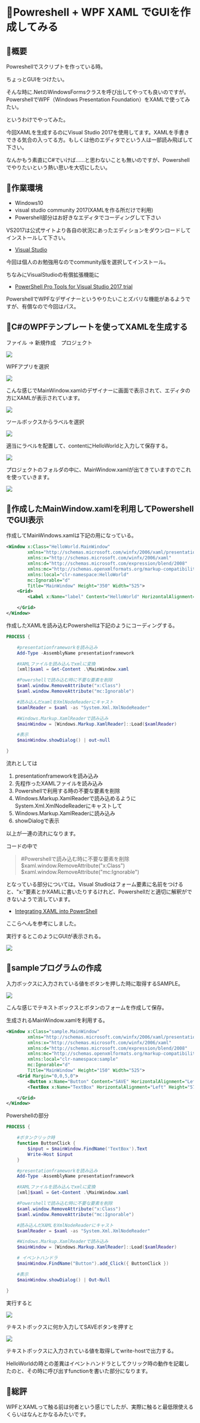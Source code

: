 # 🔰Powreshell + WPF XAML でGUIを作成してみる

## 🔰概要

Powreshellでスクリプトを作っている時。

ちょっとGUIをつけたい。

そんな時に.NetのWindowsFormsクラスを呼び出してやっても良いのですが。
PowershellでWPF（Windows Presentation Foundation）をXAMLで使ってみたい。

というわけでやってみた。

今回XAMLを生成するのにVisual Studio 2017を使用してます。XAMLを手書きできる気合の入ってる方。もしくは他のエディタでという人は一部読み飛ばして下さい。

なんかもう素直にC#でいけば……と思わないことも無いのですが、Powershellでやりたいという熱い思いを大切にしたい。

## 🔰作業環境

- Windows10
- visual studio community 2017(XAMLを作る所だけで利用)
- Powershell部分はお好きなエディタでコーディングして下さい

VS2017は公式サイトより各自の状況にあったエディションをダウンロードしてインストールして下さい。

- [Visual Studio](https://www.microsoft.com/ja-jp/dev/default.aspx)

今回は個人のお勉強用なのでcommunity版を選択してインストール。

ちなみにVisualStudioの有償拡張機能に

- [PowerShell Pro Tools for Visual Studio 2017 trial](https://marketplace.visualstudio.com/items?itemName=AdamRDriscoll.PowerShellProToolsforVisualStudio2017)

PowershellでWPFなデザイナーというやりたいことズバリな機能があるようですが、有償なので今回はパス。

## 🔰C#のWPFテンプレートを使ってXAMLを生成する

ファイル -> 新規作成　プロジェクト

![](image/create.new.project.wpf.step001.png)

WPFアプリを選択

![](image/create.new.project.wpf.step002.png)

こんな感じでMainWindow.xamlのデザイナーに画面で表示されて、エディタの方にXAMLが表示されています。

![](image/create.xaml.step001.png)

ツールボックスからラベルを選択

![](image/create.xaml.step002.png)

適当にラベルを配置して、contentにHelloWorldと入力して保存する。

![](image/create.xaml.step003.png)

プロジェクトのフォルダの中に、MainWindow.xamlが出てきていますのでこれを使っていきます。

![](image/create.xaml.step004.png)

## 🔰作成したMainWindow.xamlを利用してPowershellでGUI表示

作成してMainWindows.xamlは下記の用になっている。

```xml
<Window x:Class="HelloWorld.MainWindow"
        xmlns="http://schemas.microsoft.com/winfx/2006/xaml/presentation"
        xmlns:x="http://schemas.microsoft.com/winfx/2006/xaml"
        xmlns:d="http://schemas.microsoft.com/expression/blend/2008"
        xmlns:mc="http://schemas.openxmlformats.org/markup-compatibility/2006"
        xmlns:local="clr-namespace:HelloWorld"
        mc:Ignorable="d"
        Title="MainWindow" Height="350" Width="525">
    <Grid>
        <Label x:Name="label" Content="HelloWorld" HorizontalAlignment="Left" VerticalAlignment="Top" Margin="45,150,0,0" Height="60" Width="378"/>

    </Grid>
</Window>
```

作成したXAMLを読み込むPowershellは下記のようにコーディングする。

```Powershell
PROCESS {

    #presentationframeworkを読み込み
    Add-Type -AssemblyName presentationframework

    #XAMLファイルを読み込んでxmlに変換
    [xml]$xaml = Get-Content .\MainWindow.xaml

    #Powershellで読み込む時に不要な要素を削除
    $xaml.window.RemoveAttribute("x:Class")
    $xaml.window.RemoveAttribute("mc:Ignorable")

    #読み込んだxamlをXmlNodeReaderにキャスト
    $xamlReader = $xaml -as "System.Xml.XmlNodeReader"

    #Windows.Markup.XamlReaderで読み込み
    $mainWindow = [Windows.Markup.XamlReader]::Load($xamlReader)

    #表示
    $mainWindow.showDialog() | out-null

}

```

流れとしては

1. presentationframeworkを読み込み
1. 先程作ったXAMLファイルを読み込み
1. Powershellで利用する時の不要な要素を削除
1. Windows.Markup.XamlReaderで読み込めるようにSystem.Xml.XmlNodeReaderにキャストして
1. Windows.Markup.XamlReaderに読み込み
1. showDialogで表示

以上が一連の流れになります。

コードの中で

>#Powershellで読み込む時に不要な要素を削除
>$xaml.window.RemoveAttribute("x:Class")
>$xaml.window.RemoveAttribute("mc:Ignorable")

となっている部分については。Visual Studioはフォーム要素に名前をつけると、"x:"要素とかXAMLに書いたりするけれど、Powershellだと適切に解釈ができないようで消しています。

- [Integrating XAML into PowerShell](https://blogs.technet.microsoft.com/platformspfe/2014/01/20/integrating-xaml-into-powershell/)

ここらへんを参考にしました。

実行するとこのようにGUIが表示される。

![](image/view.wpf.helloworld.png)

## 🔰sampleプログラムの作成

入力ボックスに入力されている値をボタンを押した時に取得するSAMPLE。

![](image/create.sample.xaml.png)

こんな感じでテキストボックスとボタンのフォームを作成して保存。

生成されるMainWindow.xamlを利用する。

```xml
<Window x:Class="sample.MainWindow"
        xmlns="http://schemas.microsoft.com/winfx/2006/xaml/presentation"
        xmlns:x="http://schemas.microsoft.com/winfx/2006/xaml"
        xmlns:d="http://schemas.microsoft.com/expression/blend/2008"
        xmlns:mc="http://schemas.openxmlformats.org/markup-compatibility/2006"
        xmlns:local="clr-namespace:sample"
        mc:Ignorable="d"
        Title="MainWindow" Height="150" Width="525">
    <Grid Margin="0,0,5,0">
        <Button x:Name="Button" Content="SAVE" HorizontalAlignment="Left" Height="57" Margin="378,10,0,0" VerticalAlignment="Top" Width="126" RenderTransformOrigin="0.377,0.488"/>
        <TextBox x:Name="TextBox" HorizontalAlignment="Left" Height="57" TextWrapping="Wrap" Text="入力" VerticalAlignment="Top" Width="363" Margin="10,10,0,0"/>

    </Grid>
</Window>
```

Powershellの部分

```Powershell
PROCESS {

    #ボタンクリック時
    function ButtonClick {
        $input = $mainWindow.FindName('TextBox').Text
        Write-Host $input
    }

    #presentationframeworkを読み込み
    Add-Type -AssemblyName presentationframework

    #XAMLファイルを読み込んでxmlに変換
    [xml]$xaml = Get-Content .\MainWindow.xaml

    #Powershellで読み込む時に不要な要素を削除
    $xaml.window.RemoveAttribute("x:Class")
    $xaml.window.RemoveAttribute("mc:Ignorable")

    #読み込んだXAMLをXmlNodeReaderにキャスト
    $xamlReader = $xaml -as "System.Xml.XmlNodeReader"

    #Windows.Markup.XamlReaderで読み込み
    $mainWindow = [Windows.Markup.XamlReader]::Load($xamlReader)

    # イベントハンドラ
    $mainWindow.FindName("Button").add_Click({ ButtonClick })

    #表示
    $mainWindow.showDialog() | Out-Null

}

```

実行すると

![](image/sample.view.step001.png)

テキストボックスに何か入力してSAVEボタンを押すと

![](image/sample.view.step002.png)

テキストボックスに入力されている値を取得してwrite-hostで出力する。

HelloWorldの時との差異はイベントハンドラとしてクリック時の動作を記載したのと、その時に呼び出すfunctionを書いた部分になります。

## 🔰総評

WPFとXAMLって触る前は何者という感じでしたが、実際に触ると最低限使えるくらいはなんとかなるみたいです。
